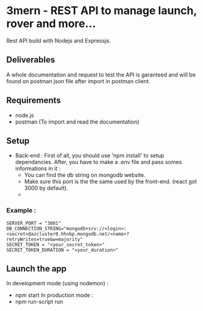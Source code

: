 # 3mern - REST API to manage launch, rover and more...

Rest API build with Nodejs and Expressjs.

## Deliverables

A whole documentation and request to test the API is garanteed and will be found on postman json file after import in postman client.

## Requirements

- node.js
- postman (To import and read the documentation)


## Setup

- Back-end :
First of all, you should use 'npm install' to setup dependancies.
After, you have to make a .env file and pass somes informations in it :
  - You can find the db string on mongodb website.
  - Make sure this port is the the same used by the front-end. (react got 3000 by default).
  - 
### Example :

```
SERVER_PORT = "3001"
DB_CONNECTION_STRING="mongodb+srv://<login>:<secret>@azcluster0.hhnbp.mongodb.net/<name>?retryWrites=true&w=majority" 
SECRET_TOKEN = "<your_secret_token>"
SECRET_TOKEN_DURATION = "<your_duration>"
```

## Launch the app

In development mode (using nodemon) :
- npm start
In production mode :
- npm run-script run
